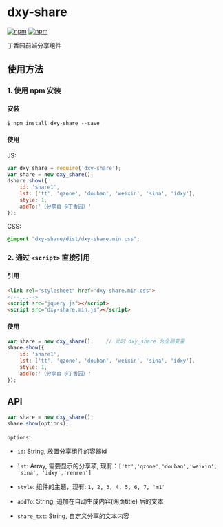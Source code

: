 # dxy-share

[![npm](https://img.shields.io/npm/v/dxy-share.svg?style=flat-square)](https://www.npmjs.com/package/dxy-share)
[![npm](https://img.shields.io/npm/dt/dxy-share.svg?style=flat-square)](https://www.npmjs.com/package/dxy-share)

丁香园前端分享组件

## 使用方法

### 1. 使用 npm 安装

#### 安装

`$ npm install dxy-share --save`

#### 使用

JS:

```js
var dxy_share = require('dxy-share');
var share = new dxy_share();
dshare.show({
    id: 'share1',
    lst: ['tt', 'qzone', 'douban', 'weixin', 'sina', 'idxy'],
    style: 1,
    addTo:'（分享自 @丁香园）'
});
```

CSS:

```css
@import "dxy-share/dist/dxy-share.min.css";
```

### 2. 通过 `<script>` 直接引用

#### 引用

```html
<link rel="stylesheet" href="dxy-share.min.css">
<!--...-->
<script src="jquery.js"></script>
<script src="dxy-share.min.js"></script>
```

#### 使用

```js
var share = new dxy_share();    // 此时 dxy_share 为全局变量
share.show({
    id: 'share1',
    lst: ['tt', 'qzone', 'douban', 'weixin', 'sina', 'idxy'],
    style: 1,
    addTo:'（分享自 @丁香园）'
});
```

## API

```js
var share = new dxy_share();
share.show(options);
```

`options`:

+ `id`: String, 放置分享组件的容器id

+ `lst`: Array, 需要显示的分享项, 现有：`['tt','qzone','douban','weixin', 'sina', 'idxy','renren']`

+ `style`: 组件的主题，现有: `1, 2, 3, 4, 5, 6, 7, 'm1'`

+ `addTo`: String, 追加在自动生成内容(网页title) 后的文本

+ `share_txt`: String, 自定义分享的文本内容